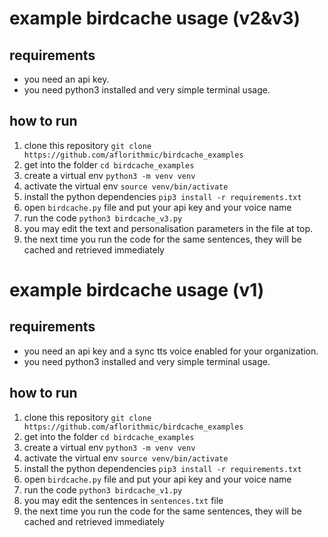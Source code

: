 # example birdcache usage (v2&v3)

## requirements

- you need an api key.
- you need python3 installed and very simple terminal usage.

## how to run

1. clone this repository `git clone https://github.com/aflorithmic/birdcache_examples`
2. get into the folder `cd birdcache_examples`
3. create a virtual env `python3 -m venv venv`
4. activate the virtual env `source venv/bin/activate`
5. install the python dependencies `pip3 install -r requirements.txt`
6. open `birdcache.py` file and put your api key and your voice name
7. run the code `python3 birdcache_v3.py`
8. you may edit the text and personalisation parameters in the file at top.
9. the next time you run the code for the same sentences, they will be cached and retrieved immediately

# example birdcache usage (v1)

## requirements

- you need an api key and a sync tts voice enabled for your organization.
- you need python3 installed and very simple terminal usage.

## how to run

1. clone this repository `git clone https://github.com/aflorithmic/birdcache_examples`
2. get into the folder `cd birdcache_examples`
3. create a virtual env `python3 -m venv venv`
4. activate the virtual env `source venv/bin/activate`
5. install the python dependencies `pip3 install -r requirements.txt`
6. open `birdcache.py` file and put your api key and your voice name
7. run the code `python3 birdcache_v1.py`
8. you may edit the sentences in `sentences.txt` file
9. the next time you run the code for the same sentences, they will be cached and retrieved immediately
